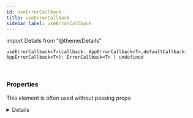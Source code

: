 ```yaml
---
id: useErrorCallback
title: useErrorCallback
sidebar_label: useErrorCallback
---
```


import Details from "@theme/Details"


```tsx
useErrorCallback<T>(callback: AppErrorCallback<T>,defaultCallback: AppErrorCallback<T>): ErrorCallback<T> | undefined
```
<br/>



### Properties

This element is often used without passing props

<Details summary={<summary><b>Additional properties for advanced use cases</b></summary>}><div>

| Properties | Type | Description |
| --------- | ---- | ----------- |
| callback | [AppErrorCallback](/framework-api/types/AppErrorCallback.md)<T\> |  |
| defaultCallback | [AppErrorCallback](/framework-api/types/AppErrorCallback.md)<T\> |  |


</div></Details>